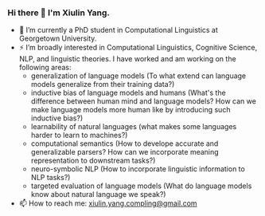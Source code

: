 ### Hi there 👋 I'm Xiulin Yang.

- 🔭 I’m currently a PhD student in Computational Linguistics at Georgetown University.
- ⚡  I’m broadly interested in Computational Linguistics, Cognitive Science, NLP, and linguistic theories. I have worked and am working on the following areas:
  - generalization of language models (To what extend can language models generalize from their training data?)
  - inductive bias of language models and humans (What's the difference between human mind and language models? How can we make language models more human like by introducing such inductive bias?)
  - learnability of natural languages (what makes some languages harder to learn to machines?)
  - computational semantics (How to develope accurate and generalizable parsers? How can we incorporate meaning representation to downstream tasks?)
  - neuro-symbolic NLP (How to incorporate linguistic information to NLP tasks?)
  - targeted evaluation of language models (What do language models know about natural language we speak?)
- 📫 How to reach me: xiulin.yang.compling@gmail.com


